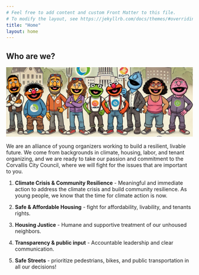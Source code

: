 ```yaml
---
# Feel free to add content and custom Front Matter to this file.
# To modify the layout, see https://jekyllrb.com/docs/themes/#overriding-theme-defaults
title: "Home"
layout: home
---
```


## Who are we?

![Placeholder Header3](/images/headerimage.png)

We are an alliance of young organizers working to build a resilient, livable future. We come from backgrounds in climate, housing, labor, and tenant organizing, and we are ready to take our passion and commitment to the Corvallis City Council, where we will fight for the issues that are important to you. 


1. **Climate Crisis & Community Resilience** - Meaningful and immediate action to address the climate crisis and build community resilience. As young people, we know that the time for climate action is now. 

2. **Safe & Affordable Housing** - fight for affordability, livability, and tenants rights. 

3. **Housing Justice** - Humane and supportive treatment of our unhoused neighbors. 

4. **Transparency & public input** - Accountable leadership and clear communication. 
  
5. **Safe Streets** - prioritize pedestrians, bikes, and public transportation in all our decisions! 


